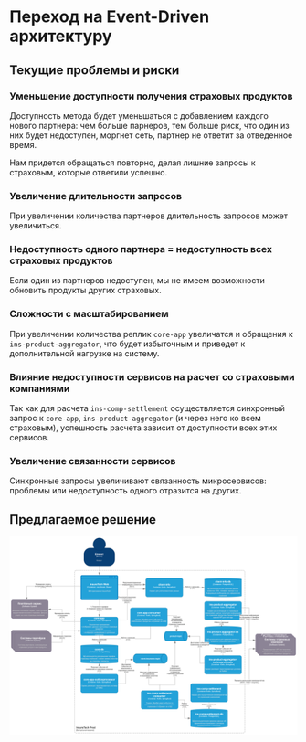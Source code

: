 ﻿# Переход на Event-Driven архитектуру

## Текущие проблемы и риски

### Уменьшение доступности получения страховых продуктов

Доступность метода будет уменьшаться с добавлением каждого нового партнера: чем больше парнеров, тем больше риск, что один из них будет недоступен, моргнет сеть, партнер не ответит за отведенное время.

Нам придется обращаться повторно, делая лишние запросы к страховым, которые ответили успешно.

### Увеличение длительности запросов

При увеличении количества партнеров длительность запросов может увеличиться. 

### Недоступность одного партнера = недоступность всех страховых продуктов

Если один из партнеров недоступен, мы не имеем возможности обновить продукты других страховых.

### Сложности с масштабированием

При увеличении количества реплик `core-app` увеличатся и обращения к `ins-product-aggregator`, что будет избыточным и приведет к дополнительной нагрузке на систему.

### Влияние недоступности сервисов на расчет со страховыми компаниями

Так как для расчета `ins-comp-settlement` осуществляется синхронный запрос к `core-app`, `ins-product-aggregator` (и через него ко всем страховым), успешность расчета зависит от доступности всех этих сервисов. 

### Увеличение связанности сервисов

Синхронные запросы увеличивают связанность микросервисов: проблемы или недоступность одного отразится на других.

## Предлагаемое решение

![c4](resources/InsureTech_C4_сontainer-diagram.png)
